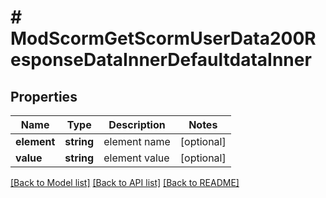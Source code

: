 # # ModScormGetScormUserData200ResponseDataInnerDefaultdataInner

## Properties

Name | Type | Description | Notes
------------ | ------------- | ------------- | -------------
**element** | **string** | element name | [optional]
**value** | **string** | element value | [optional]

[[Back to Model list]](../../README.md#models) [[Back to API list]](../../README.md#endpoints) [[Back to README]](../../README.md)
